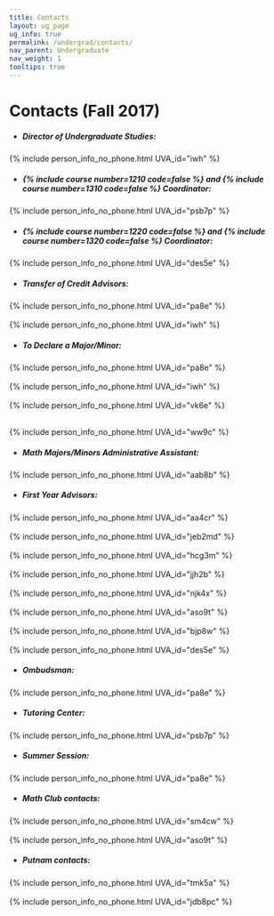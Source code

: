 ```yaml
---
title: Contacts
layout: ug_page
ug_info: true
permalink: /undergrad/contacts/
nav_parent: Undergraduate
nav_weight: 1
tooltips: true
---
```


<h1 class="mb-4">Contacts (Fall 2017)</h1>

- ##### Director of Undergraduate Studies:<br>
{% include person_info_no_phone.html UVA_id="iwh" %}

- <h5>{% include course number=1210 code=false %} and {% include course number=1310 code=false %} Coordinator:</h5>
{% include person_info_no_phone.html UVA_id="psb7p" %}

- <h5>{% include course number=1220 code=false %} and {% include course number=1320 code=false %} Coordinator:</h5>
{% include person_info_no_phone.html UVA_id="des5e" %}

- ##### Transfer of Credit Advisors:<br>
{% include person_info_no_phone.html UVA_id="pa8e" %}<br><br class="hidden-sm-up">
{% include person_info_no_phone.html UVA_id="iwh" %}

- ##### To Declare a Major/Minor:<br>
{% include person_info_no_phone.html UVA_id="pa8e" %}<br><br class="hidden-sm-up">
{% include person_info_no_phone.html UVA_id="iwh" %}<br><br class="hidden-sm-up">
{% include person_info_no_phone.html UVA_id="vk6e" %}<br><br class="hidden-sm-up">
<!-- {% include person_info_no_phone.html UVA_id="tam7b" %}<br><br class="hidden-sm-up"> -->
{% include person_info_no_phone.html UVA_id="ww9c" %}

- ##### Math Majors/Minors Administrative Assistant:<br>
{% include person_info_no_phone.html UVA_id="aab8b" %}

- ##### First Year Advisors:<br>
{% include person_info_no_phone.html UVA_id="aa4cr" %}<br><br class="hidden-sm-up">
{% include person_info_no_phone.html UVA_id="jeb2md" %}<br><br class="hidden-sm-up">
{% include person_info_no_phone.html UVA_id="hcg3m" %}<br><br class="hidden-sm-up">
{% include person_info_no_phone.html UVA_id="jjh2b" %}<br><br class="hidden-sm-up">
{% include person_info_no_phone.html UVA_id="njk4x" %}<br><br class="hidden-sm-up">
{% include person_info_no_phone.html UVA_id="aso9t" %}<br><br class="hidden-sm-up">
{% include person_info_no_phone.html UVA_id="bjp8w" %}<br><br class="hidden-sm-up">
{% include person_info_no_phone.html UVA_id="des5e" %}

- ##### Ombudsman:<br>
{% include person_info_no_phone.html UVA_id="pa8e" %}

- ##### Tutoring Center:<br>
{% include person_info_no_phone.html UVA_id="psb7p" %}

- ##### Summer Session:<br>
{% include person_info_no_phone.html UVA_id="pa8e" %}

- ##### Math Club contacts:<br>
{% include person_info_no_phone.html UVA_id="sm4cw" %}<br><br class="hidden-sm-up">
{% include person_info_no_phone.html UVA_id="aso9t" %}

- ##### Putnam contacts:<br>
{% include person_info_no_phone.html UVA_id="tmk5a" %}<br><br class="hidden-sm-up">
{% include person_info_no_phone.html UVA_id="jdb8pc" %}
